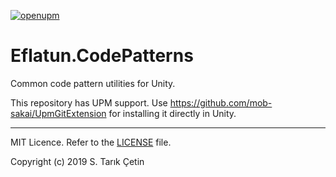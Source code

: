 [![openupm](https://img.shields.io/npm/v/com.eflatun.codepatterns?label=openupm&registry_uri=https://package.openupm.com)](https://openupm.com/packages/com.eflatun.codepatterns/)

# Eflatun.CodePatterns
Common code pattern utilities for Unity.

This repository has UPM support. Use https://github.com/mob-sakai/UpmGitExtension for installing it directly in Unity.

----

MIT Licence. Refer to the [LICENSE](/LICENSE) file.

Copyright (c) 2019 S. Tarık Çetin
